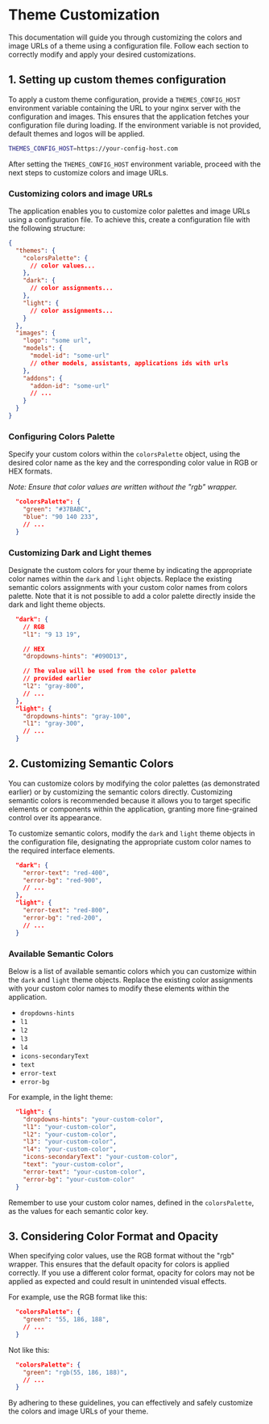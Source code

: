 # Theme Customization

This documentation will guide you through customizing the colors and image URLs of a theme using a configuration file. Follow each section to correctly modify and apply your desired customizations.

## 1. Setting up custom themes configuration

To apply a custom theme configuration, provide a `THEMES_CONFIG_HOST` environment variable containing the URL to your nginx server with the configuration and images. This ensures that the application fetches your configuration file during loading. If the environment variable is not provided, default themes and logos will be applied.

```bash
THEMES_CONFIG_HOST=https://your-config-host.com
```

After setting the `THEMES_CONFIG_HOST` environment variable, proceed with the next steps to customize colors and image URLs.

### Customizing colors and image URLs

The application enables you to customize color palettes and image URLs using a configuration file. To achieve this, create a configuration file with the following structure:

```json
{
  "themes": {
    "colorsPalette": {
      // color values...
    },
    "dark": {
      // color assignments...
    },
    "light": {
      // color assignments...
    }
  },
  "images": {
    "logo": "some url",
    "models": {
      "model-id": "some-url"
      // other models, assistants, applications ids with urls
    },
    "addons": {
      "addon-id": "some-url"
      // ...
    }
  }
}
```

### Configuring Colors Palette

Specify your custom colors within the `colorsPalette` object, using the desired color name as the key and the corresponding color value in RGB or HEX formats.

_Note: Ensure that color values are written without the "rgb" wrapper._

```json
  "colorsPalette": {
    "green": "#37BABC",
    "blue": "90 140 233",
    // ...
  }
```

### Customizing Dark and Light themes

Designate the custom colors for your theme by indicating the appropriate color names within the `dark` and `light` objects. Replace the existing semantic colors assignments with your custom color names from colors palette. Note that it is not possible to add a color palette directly inside the dark and light theme objects.

```json
  "dark": {
    // RGB
    "l1": "9 13 19",

    // HEX
    "dropdowns-hints": "#090D13",

    // The value will be used from the color palette
    // provided earlier
    "l2": "gray-800",
    // ...
  },
  "light": {
    "dropdowns-hints": "gray-100",
    "l1": "gray-300",
    // ...
  }
```

## 2. Customizing Semantic Colors

You can customize colors by modifying the color palettes (as demonstrated earlier) or by customizing the semantic colors directly. Customizing semantic colors is recommended because it allows you to target specific elements or components within the application, granting more fine-grained control over its appearance.

To customize semantic colors, modify the `dark` and `light` theme objects in the configuration file, designating the appropriate custom color names to the required interface elements.

```json
  "dark": {
    "error-text": "red-400",
    "error-bg": "red-900",
    // ...
  },
  "light": {
    "error-text": "red-800",
    "error-bg": "red-200",
    // ...
  }
```

### Available Semantic Colors

Below is a list of available semantic colors which you can customize within the `dark` and `light` theme objects. Replace the existing color assignments with your custom color names to modify these elements within the application.

- `dropdowns-hints`
- `l1`
- `l2`
- `l3`
- `l4`
- `icons-secondaryText`
- `text`
- `error-text`
- `error-bg`

For example, in the light theme:

```json
  "light": {
    "dropdowns-hints": "your-custom-color",
    "l1": "your-custom-color",
    "l2": "your-custom-color",
    "l3": "your-custom-color",
    "l4": "your-custom-color",
    "icons-secondaryText": "your-custom-color",
    "text": "your-custom-color",
    "error-text": "your-custom-color",
    "error-bg": "your-custom-color"
  }
```

Remember to use your custom color names, defined in the `colorsPalette`, as the values for each semantic color key.

## 3. Considering Color Format and Opacity

When specifying color values, use the RGB format without the "rgb" wrapper. This ensures that the default opacity for colors is applied correctly. If you use a different color format, opacity for colors may not be applied as expected and could result in unintended visual effects.

For example, use the RGB format like this:

```json
  "colorsPalette": {
    "green": "55, 186, 188",
    // ...
  }
```

Not like this:

```json
  "colorsPalette": {
    "green": "rgb(55, 186, 188)",
    // ...
  }
```

By adhering to these guidelines, you can effectively and safely customize the colors and image URLs of your theme.

